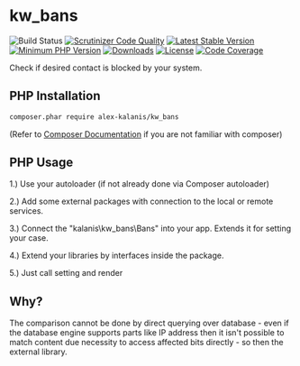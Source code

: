 # kw_bans

![Build Status](https://github.com/alex-kalanis/kw_bans/actions/workflows/code_checks.yml/badge.svg)
[![Scrutinizer Code Quality](https://scrutinizer-ci.com/g/alex-kalanis/kw_bans/badges/quality-score.png?b=master)](https://scrutinizer-ci.com/g/alex-kalanis/kw_bans/?branch=master)
[![Latest Stable Version](https://poser.pugx.org/alex-kalanis/kw_bans/v/stable.svg?v=1)](https://packagist.org/packages/alex-kalanis/kw_bans)
[![Minimum PHP Version](https://img.shields.io/badge/php-%3E%3D%207.4-8892BF.svg)](https://php.net/)
[![Downloads](https://img.shields.io/packagist/dt/alex-kalanis/kw_bans.svg?v1)](https://packagist.org/packages/alex-kalanis/kw_bans)
[![License](https://poser.pugx.org/alex-kalanis/kw_bans/license.svg?v=1)](https://packagist.org/packages/alex-kalanis/kw_bans)
[![Code Coverage](https://scrutinizer-ci.com/g/alex-kalanis/kw_bans/badges/coverage.png?b=master&v=1)](https://scrutinizer-ci.com/g/alex-kalanis/kw_bans/?branch=master)

Check if desired contact is blocked by your system.

## PHP Installation

```bash
composer.phar require alex-kalanis/kw_bans
```

(Refer to [Composer Documentation](https://github.com/composer/composer/blob/master/doc/00-intro.md#introduction) if you are not
familiar with composer)


## PHP Usage

1.) Use your autoloader (if not already done via Composer autoloader)

2.) Add some external packages with connection to the local or remote services.

3.) Connect the "kalanis\kw_bans\Bans" into your app. Extends it for setting your case.

4.) Extend your libraries by interfaces inside the package.

5.) Just call setting and render

## Why?

The comparison cannot be done by direct querying over database - even if the database
engine supports parts like IP address then it isn't possible to match content due necessity
to access affected bits directly - so then the external library.

